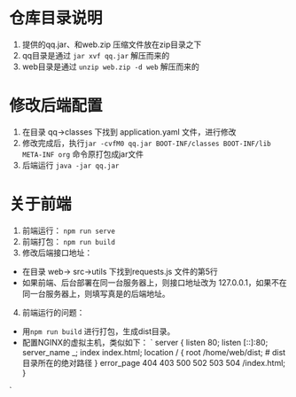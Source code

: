 # 仓库目录说明
1. 提供的qq.jar、和web.zip 压缩文件放在zip目录之下
2. qq目录是通过 `jar xvf qq.jar` 解压而来的
3. web目录是通过 `unzip web.zip -d web` 解压而来的

# 修改后端配置
1. 在目录 qq->classes 下找到 application.yaml 文件，进行修改
2. 修改完成后，执行`jar -cvfM0 qq.jar BOOT-INF/classes BOOT-INF/lib META-INF org` 命令原打包成jar文件
3. 后端运行 `java -jar qq.jar`

# 关于前端
1. 前端运行： `npm run serve`
2. 前端打包： `npm run build`
3. 修改后端接口地址： 
* 在目录 web-> src->utils 下找到requests.js 文件的第5行
* 如果前端、后台部署在同一台服务器上，则接口地址改为 127.0.0.1，如果不在同一台服务器上，则填写真是的后端地址。
4. 前端运行的问题：
* 用`npm run build` 进行打包，生成dist目录。
* 配置NGINX的虚拟主机，类似如下：
`
server {
	listen 80;
	listen [::]:80;
	server_name _;
	index index.html;
	location / {
		root /home/web/dist; # dist目录所在的绝对路径
	}
	error_page  404 403 500 502 503 504  /index.html;
}

`
